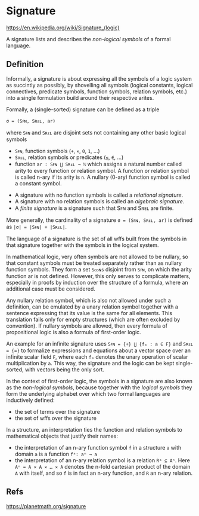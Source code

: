 # Signature

https://en.wikipedia.org/wiki/Signature_(logic)

A signature lists and describes the *non-logical symbols* of a formal language.

## Definition

Informally, a signature is about expressing all the symbols of a logic system as succintly as possibly, by shovelling all symbols (logical constants, logical connectives, predicate symbols, function symbols, relation symbols, etc.) into a single formulation build around their respective arites.

Formally, a (single-sorted) signature can be defined as a triple

`σ = (Sꜰɴ, Sʀᴇʟ, ar)`

where `Sꜰɴ` and `Sʀᴇʟ` are disjoint sets not containing any other basic logical symbols
- `Sꜰɴ`, function symbols (`+`, `×`, `0`, `1`, …)
- `Sʀᴇʟ`, relation symbols or predicates (`≤`, `∈`, …)
- function `ar : Sꜰɴ ⋃ Sʀᴇʟ → ℕ` which assigns a natural number called arity to every function or relation symbol. A function or relation symbol is called n-ary if its arity is `n`. A nullary (0-ary) function symbol is called a constant symbol.

* A signature with no function symbols is called a *relational signature*.
* A signature with no relation symbols is called an *algebraic signature*.
* A *finite signature* is a signature such that Sꜰɴ and Sʀᴇʟ are finite.

More generally, the cardinality of a signature `σ = (Sꜰɴ, Sʀᴇʟ, ar)` is defined as `|σ| = |Sꜰɴ| + |Sʀᴇʟ|`.

The language of a signature is the set of all wffs built from the symbols in that signature together with the symbols in the logical system.

In mathematical logic, very often symbols are not allowed to be nullary, so that constant symbols must be treated separately rather than as nullary function symbols. They form a set `Sᴄᴏɴs` disjoint from `Sꜰɴ`, on which the arity function ar is not defined. However, this only serves to complicate matters, especially in proofs by induction over the structure of a formula, where an additional case must be considered. 

Any nullary relation symbol, which is also not allowed under such a definition, can be emulated by a unary relation symbol together with a sentence expressing that its value is the same for all elements. This translation fails only for empty structures (which are often excluded by convention). If nullary symbols are allowed, then every formula of propositional logic is also a formula of first-order logic.

An example for an infinite signature uses 
`Sꜰɴ = {+} ⋃ {fₐ : a ∈ F}` and `Sʀᴇʟ = {=}` 
to formalize expressions and equations about a vector space over an infinite scalar field `F`, where each `fₐ` denotes the unary operation of scalar multiplication by `a`. This way, the signature and the logic can be kept single-sorted, with vectors being the only sort.


In the context of first-order logic, the symbols in a signature are also known as the *non-logical symbols*, because together with the *logical symbols* they form the underlying alphabet over which two formal languages are inductively defined:
- the set of terms over the signature
- the set of wffs over the signature

In a structure, an interpretation ties the function and relation symbols to mathematical objects that justify their names:
* the interpretation of an n-ary function symbol `f` in a structure `a` with domain `a` is a function `fᵃ: aⁿ → a`
* the interpretation of an n-ary relation symbol is a relation `Rᵃ ⊆ Aⁿ`. 
Here `Aⁿ = A ⨯ A ⨯ … ⨯ A` denotes the n-fold cartesian product of the domain `A` with itself, and so `f` is in fact an n-ary function, and `R` an n-ary relation.



## Refs

https://planetmath.org/signature
